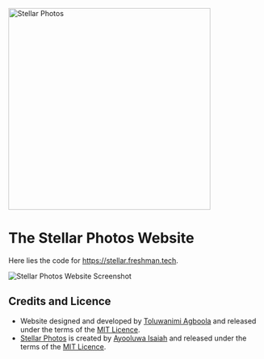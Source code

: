 <p align="left">
   <img src="https://ik.imagekit.io/turnupdev/stellar-banner_NTy94-aRV.png" width="400" alt="Stellar Photos">
</p>

# The Stellar Photos Website

Here lies the code for https://stellar.freshman.tech.

![Stellar Photos Website Screenshot](https://ik.imagekit.io/turnupdev/stella-website_VvNP50_I9.png)

## Credits and Licence

- Website designed and developed by [Toluwanimi Agboola](https://github.com/toluagboola) and released under the terms of the [MIT Licence](http://opensource.org/licenses/MIT).
- [Stellar Photos](https://github.com/ayoisaiah/stellar-photos) is created by [Ayooluwa Isaiah](https://github.com/ayoisaiah) and released under the terms of the [MIT Licence](http://opensource.org/licenses/MIT).
